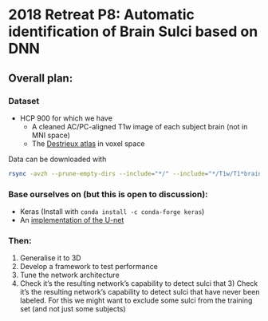 # 2018 Retreat P8: Automatic identification of Brain Sulci based on DNN


## Overall plan:

### Dataset
* HCP 900 for which we have
  * A cleaned AC/PC-aligned T1w image of each subject brain (not in MNI space)
  * The [Destrieux atlas](https://www.ncbi.nlm.nih.gov/pmc/articles/PMC2937159/) in voxel space

Data can be downloaded with 
```bash
rsync -avzh --prune-empty-dirs --include="*/" --include="*/T1w/T1*brain.nii.gz" --include="*/T1w/*a2009*.nii.gz" --exclude="*" -e ssh dragostore:/data/data/HCP900/* .
```

### Base ourselves on (but this is open to discussion):
*  Keras (Install with `conda install -c conda-forge keras`)
*  An [implementation of the U-net](https://github.com/jocicmarko/ultrasound-nerve-segmentation.git)

### Then:
1. Generalise it to 3D
2. Develop a framework to test performance
4. Tune the network architecture
4. Check it’s the resulting network’s capability to detect sulci that 3) Check it’s the resulting network’s capability to detect sulci that have never been labeled. For this we might want to exclude some sulci from the training set (and not just some subjects)